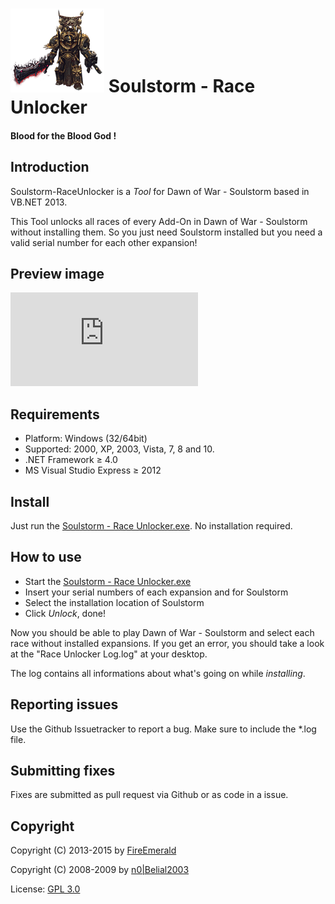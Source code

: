 ﻿# ![logo](https://github.com/FireEmerald/Soulstorm-RaceUnlocker/raw/master/images/chaos_150.png) Soulstorm - Race Unlocker
#### Blood for the Blood God !

## Introduction

Soulstorm-RaceUnlocker is a *Tool* for Dawn of War - Soulstorm based in VB.NET 2013.

This Tool unlocks all races of every Add-On in Dawn of War - Soulstorm without installing them.
So you just need Soulstorm installed but you need a valid serial number for each other expansion!

## Preview image

![preview](http://dow.4players.de/forum/index.php?page=Attachment&attachmentID=32485&h=1d785875c4ac8e2d647de15610aa8aed54232ec2)


## Requirements

+ Platform: Windows (32/64bit)
+ Supported: 2000, XP, 2003, Vista, 7, 8 and 10.
+ .NET Framework ≥ 4.0
+ MS Visual Studio Express ≥ 2012


## Install

Just run the [Soulstorm - Race Unlocker.exe](https://github.com/FireEmerald/Soulstorm-RaceUnlocker/raw/master/release/Soulstorm%20-%20Race%20Unlocker.exe). No installation required.


## How to use

- Start the [Soulstorm - Race Unlocker.exe](https://github.com/FireEmerald/Soulstorm-RaceUnlocker/raw/master/release/Soulstorm%20-%20Race%20Unlocker.exe)
- Insert your serial numbers of each expansion and for Soulstorm
- Select the installation location of Soulstorm
- Click *Unlock*, done!

Now you should be able to play Dawn of War - Soulstorm and select each race without installed expansions.
If you get an error, you should take a look at the "Race Unlocker Log.log" at your desktop.

The log contains all informations about what's going on while *installing*.


## Reporting issues

Use the Github Issuetracker to report a bug. Make sure to include the *.log file.


## Submitting fixes

Fixes are submitted as pull request via Github or as code in a issue.


## Copyright

Copyright (C) 2013-2015 by [FireEmerald](https://github.com/FireEmerald)

Copyright (C) 2008-2009 by [n0|Belial2003](http://dow.4players.de/forum/index.php?page=User&userID=10286&s=4d85aca336eaa03924c488f8e7e6ed7cd7389caa)


License: [GPL 3.0](https://github.com/FireEmerald/Soulstorm-RaceUnlocker/blob/master/doc/GPL_3_0.txt)
